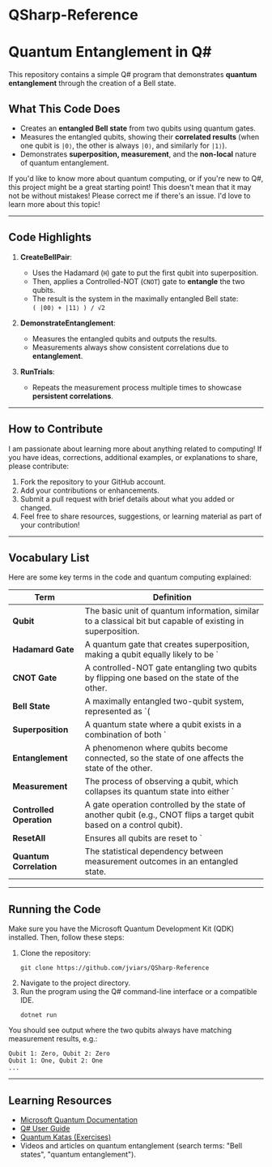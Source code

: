 # QSharp-Reference
# Quantum Entanglement in Q#

This repository contains a simple Q# program that demonstrates **quantum entanglement** through the creation of a Bell state.

## What This Code Does

- Creates an **entangled Bell state** from two qubits using quantum gates.
- Measures the entangled qubits, showing their **correlated results** (when one qubit is `|0⟩`, the other is always `|0⟩`, and similarly for `|1⟩`).
- Demonstrates **superposition, measurement**, and the **non-local** nature of quantum entanglement.

If you'd like to know more about quantum computing, or if you're new to Q#, this project might be a great starting point! This doesn't mean that it may not be without mistakes! Please correct me if there's an issue. I'd love to learn more about this topic!

---

## Code Highlights

1. **CreateBellPair**:
   - Uses the Hadamard (`H`) gate to put the first qubit into superposition.
   - Then, applies a Controlled-NOT (`CNOT`) gate to **entangle** the two qubits.
   - The result is the system in the maximally entangled Bell state:  
     `( |00⟩ + |11⟩ ) / √2`

2. **DemonstrateEntanglement**:
   - Measures the entangled qubits and outputs the results.
   - Measurements always show consistent correlations due to **entanglement**.

3. **RunTrials**:
   - Repeats the measurement process multiple times to showcase **persistent correlations**.

---

## How to Contribute

I am passionate about learning more about anything related to computing! If you have ideas, corrections, additional examples, or explanations to share, please contribute:

1. Fork the repository to your GitHub account.
2. Add your contributions or enhancements.
3. Submit a pull request with brief details about what you added or changed.
4. Feel free to share resources, suggestions, or learning material as part of your contribution!

---

## Vocabulary List

Here are some key terms in the code and quantum computing explained:

| Term              | Definition                                                                                                    |
|--------------------|-------------------------------------------------------------------------------------------------------------|
| **Qubit**          | The basic unit of quantum information, similar to a classical bit but capable of existing in superposition. |
| **Hadamard Gate**  | A quantum gate that creates superposition, making a qubit equally likely to be `|0⟩` or `|1⟩`.             |
| **CNOT Gate**      | A controlled-NOT gate entangling two qubits by flipping one based on the state of the other.                |
| **Bell State**     | A maximally entangled two-qubit system, represented as `( |00⟩ + |11⟩ ) / √2`.                              |
| **Superposition**  | A quantum state where a qubit exists in a combination of both `|0⟩` and `|1⟩` simultaneously.               |
| **Entanglement**   | A phenomenon where qubits become connected, so the state of one affects the state of the other.             |
| **Measurement**    | The process of observing a qubit, which collapses its quantum state into either `|0⟩` or `|1⟩`.            |
| **Controlled Operation** | A gate operation controlled by the state of another qubit (e.g., CNOT flips a target qubit based on a control qubit). |
| **ResetAll**       | Ensures all qubits are reset to `|0⟩` after use, releasing resources for the quantum simulator.            |
| **Quantum Correlation** | The statistical dependency between measurement outcomes in an entangled state.                         |

---

## Running the Code

Make sure you have the Microsoft Quantum Development Kit (QDK) installed. Then, follow these steps:

1. Clone the repository:
   ```
   git clone https://github.com/jviars/QSharp-Reference
   ```
2. Navigate to the project directory.
3. Run the program using the Q# command-line interface or a compatible IDE.
   ```
   dotnet run
   ```

You should see output where the two qubits always have matching measurement results, e.g.:
```
Qubit 1: Zero, Qubit 2: Zero
Qubit 1: One, Qubit 2: One
...
```

---

## Learning Resources

- [Microsoft Quantum Documentation](https://learn.microsoft.com/en-us/quantum/)
- [Q# User Guide](https://learn.microsoft.com/en-us/quantum/user-guide/)
- [Quantum Katas (Exercises)](https://github.com/microsoft/QuantumKatas)
- Videos and articles on quantum entanglement (search terms: "Bell states", "quantum entanglement").
